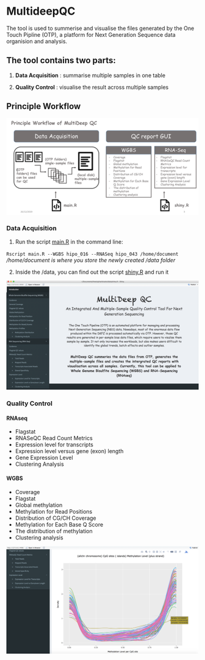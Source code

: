 # MultideepQC


The tool is used to summerise and visualise the files generated by the One Touch Pipline (OTP), a platform for Next Generation Sequence data organision and analysis. 

## The tool contains two parts: 

1. **Data Acquisition** :
summarise multiple samples in one table 

2. **Quality Control** :
visualise the result across multiple samples 

## Principle Workflow

![GitHub Logo](workflow.png)

### Data Acquisition
1. Run the script [main.R](https://github.com/leungman426/MultideepQC/tree/master/main.R) in the command line: 

`Rscript main.R --WGBS hipo_016 --RNASeq hipo_043 /home/document` */home/document is where you store the newly created /data folder*
  
     
2. Inside the /data, you can find out the script [shiny.R](https://github.com/leungman426/MultideepQC/tree/master/shinyprocess/shiny.R) and run it

![Here is what you get](GUI.png)

### Quality Control

#### RNAseq
- Flagstat
- RNASeQC Read Count Metrics
- Expression level for transcripts
- Expression level versus gene (exon) length
- Gene Expression Level
- Clustering Analysis

#### WGBS
- Coverage 
- Flagstat
- Global methylation 
- Methylation for Read Positions
- Distribution of CG/CH Coverage
- Methylation for Each Base Q Score
- The distribution of methylation
- Clustering analysis 


![Here is what you get](me_distribution.png)



